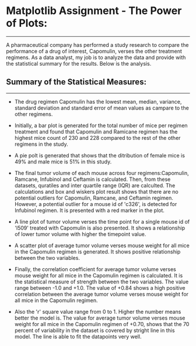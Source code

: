 # Matplotlib Assignment - The Power of Plots:
---
A pharmaceutical company has performed a study research to compare the performance of a drug of interest, Capomulin, verses the other treatment regimens. As a data analyst, my job is to analyze the data and provide with the statistical summary for the results. Below is the analysis.

## Summary of the Statistical Measures:
---
- The drug regimen Capomulin has the lowest mean, median, variance, standard deviation and standard error of mean values as campare to the other regimens.

- Initially, a bar plot is generated for the total number of mice per regimen treatment and found that Capomulin and Ramicane regimen has the highest mice count of 230 and 228 compared to the rest of the other regimens in the study.

- A pie polt is generated that shows that the ditribution of female mice is 49% and male mice is 51% in this study.

- The final tumor volume of each mouse across four regimens:Capomulin, Ramcane, Infubinol and Ceftamin is calculated. Then, from these datasets, quratiles and inter quartile range (IQR) are  calculted. The calculations and box and wiskers plot result shows that there are no potential outliers for Capomulin, Ramcane, and Ceftamin regimen. However, a potential outlier for a mouse id of 'c326', is detected for Infubinol regimen. It is presented with a red marker in the plot.

- A line plot of tumor volume verses the time point for a single mouse id of 'l509' treated with Capomulin is also presented. It shows a relationship of lower tumor volume with higher the timepoint value.

- A scatter plot of average tumor volume verses mouse weight for all mice in the Capomulin regimen is generated. It shows positive relationship between the two variables.

- Finally, the correlation coefficient for average tumor volume verses mouse weight for all mice in the Capomulin regimen  is calculated. It is the statistical measure of strength between the two variables. The value range between -1.0 and +1.0. The value of +0.84 shows a high positive correlation between the average tumor volume verses mouse weight for all mice in the Capomulin regimen.

- Also the 'r' square value range from 0 to 1. Higher the number means better the model is. The value for average tumor volume verses mouse weight for all mice in the Capomulin regimen of +0.70, shows that the 70 percent of variability in the dataset is covered by stright line in this model. The line is able to fit the datapoints very well.



